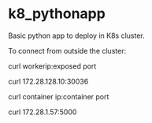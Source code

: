 # k8_pythonapp

Basic python app to deploy in K8s cluster.

To connect from outside the cluster:

curl workerip:exposed port

curl 172.28.128.10:30036

curl container ip:container port
 
curl 172.28.1.57:5000

